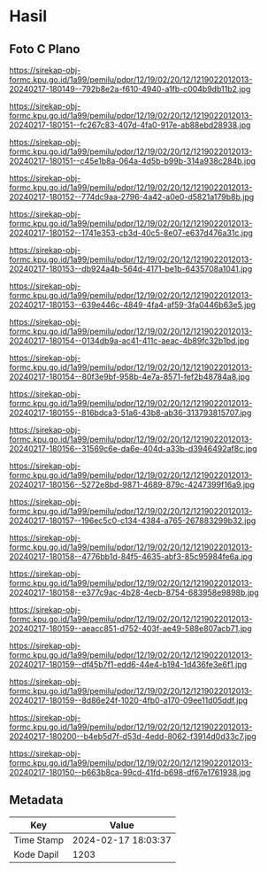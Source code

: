 # Hasil

## Foto C Plano

https://sirekap-obj-formc.kpu.go.id/1a99/pemilu/pdpr/12/19/02/20/12/1219022012013-20240217-180149--792b8e2a-f610-4940-a1fb-c004b9db11b2.jpg

https://sirekap-obj-formc.kpu.go.id/1a99/pemilu/pdpr/12/19/02/20/12/1219022012013-20240217-180151--fc267c83-407d-4fa0-917e-ab88ebd28938.jpg

https://sirekap-obj-formc.kpu.go.id/1a99/pemilu/pdpr/12/19/02/20/12/1219022012013-20240217-180151--c45e1b8a-064a-4d5b-b99b-314a938c284b.jpg

https://sirekap-obj-formc.kpu.go.id/1a99/pemilu/pdpr/12/19/02/20/12/1219022012013-20240217-180152--774dc9aa-2796-4a42-a0e0-d5821a179b8b.jpg

https://sirekap-obj-formc.kpu.go.id/1a99/pemilu/pdpr/12/19/02/20/12/1219022012013-20240217-180152--1741e353-cb3d-40c5-8e07-e637d476a31c.jpg

https://sirekap-obj-formc.kpu.go.id/1a99/pemilu/pdpr/12/19/02/20/12/1219022012013-20240217-180153--db924a4b-564d-4171-be1b-6435708a1041.jpg

https://sirekap-obj-formc.kpu.go.id/1a99/pemilu/pdpr/12/19/02/20/12/1219022012013-20240217-180153--639e446c-4849-4fa4-af59-3fa0446b63e5.jpg

https://sirekap-obj-formc.kpu.go.id/1a99/pemilu/pdpr/12/19/02/20/12/1219022012013-20240217-180154--0134db9a-ac41-411c-aeac-4b89fc32b1bd.jpg

https://sirekap-obj-formc.kpu.go.id/1a99/pemilu/pdpr/12/19/02/20/12/1219022012013-20240217-180154--80f3e9bf-958b-4e7a-8571-fef2b48784a8.jpg

https://sirekap-obj-formc.kpu.go.id/1a99/pemilu/pdpr/12/19/02/20/12/1219022012013-20240217-180155--816bdca3-51a6-43b8-ab36-313793815707.jpg

https://sirekap-obj-formc.kpu.go.id/1a99/pemilu/pdpr/12/19/02/20/12/1219022012013-20240217-180156--31569c6e-da6e-404d-a33b-d3946492af8c.jpg

https://sirekap-obj-formc.kpu.go.id/1a99/pemilu/pdpr/12/19/02/20/12/1219022012013-20240217-180156--5272e8bd-9871-4689-879c-4247399f16a9.jpg

https://sirekap-obj-formc.kpu.go.id/1a99/pemilu/pdpr/12/19/02/20/12/1219022012013-20240217-180157--196ec5c0-c134-4384-a765-267883299b32.jpg

https://sirekap-obj-formc.kpu.go.id/1a99/pemilu/pdpr/12/19/02/20/12/1219022012013-20240217-180158--4776bb1d-84f5-4635-abf3-85c95984fe6a.jpg

https://sirekap-obj-formc.kpu.go.id/1a99/pemilu/pdpr/12/19/02/20/12/1219022012013-20240217-180158--e377c9ac-4b28-4ecb-8754-683958e9898b.jpg

https://sirekap-obj-formc.kpu.go.id/1a99/pemilu/pdpr/12/19/02/20/12/1219022012013-20240217-180159--aeacc851-d752-403f-ae49-588e807acb71.jpg

https://sirekap-obj-formc.kpu.go.id/1a99/pemilu/pdpr/12/19/02/20/12/1219022012013-20240217-180159--df45b7f1-edd6-44e4-b194-1d436fe3e6f1.jpg

https://sirekap-obj-formc.kpu.go.id/1a99/pemilu/pdpr/12/19/02/20/12/1219022012013-20240217-180159--8d86e24f-1020-4fb0-a170-09ee11d05ddf.jpg

https://sirekap-obj-formc.kpu.go.id/1a99/pemilu/pdpr/12/19/02/20/12/1219022012013-20240217-180200--b4eb5d7f-d53d-4edd-8062-f3914d0d33c7.jpg

https://sirekap-obj-formc.kpu.go.id/1a99/pemilu/pdpr/12/19/02/20/12/1219022012013-20240217-180150--b663b8ca-99cd-41fd-b698-df67e1761938.jpg


## Metadata

| Key        | Value               |
| ---------- | ------------------- |
| Time Stamp | 2024-02-17 18:03:37 |
| Kode Dapil | 1203                |



